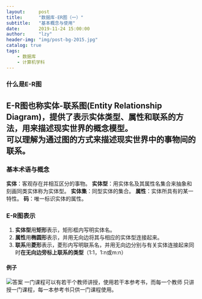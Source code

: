 ```yaml
---
layout:     post
title:      "数据库-ER图（一）"
subtitle:   "基本概念与使用"
date:       2019-11-24 15:00:00
author:     "lzy"
header-img: "img/post-bg-2015.jpg"
catalog: true
tags:
    - 数据库
    - 计算机学科
---
```


### 什么是E-R图
E-R图也称实体-联系图(Entity Relationship Diagram)，提供了表示实体类型、属性和联系的方法，用来描述现实世界的概念模型。
<br>可以理解为通过图的方式来描述现实世界中的事物间的联系。
---
### 基本术语与概念
**实体**：客观存在并相互区分的事物。
**实体型**：用实体名及其属性名集合来抽象和刻画同类实体称为实体型。
**实体集**：同型实体的集合。
**属性**：实体所具有的某一特性。
**码**：唯一标识实体的属性。

### E-R图表示
1. **实体型**用**矩形**表示，矩形框内写明实体名。
2. **属性**用**椭圆形**表示，并用无向边将其与相应的实体型连接起来。
3. **联系**用**菱形**表示，菱形内写明联系名，并用无向边分别与有关实体连接起来同时**在无向边旁标上联系的类型**（1:1，1:n或m:n）


#### 例子

![答案](https://lzy-lvjerry.github.io/img/blog/CS_DataBase/2019-11-24-DB_ER1.jpg)
一门课程可以有若干个教师讲授，使用若干本参考书，而每一个教师
只讲授一门课程，每一本参考书只供一门课程使用。